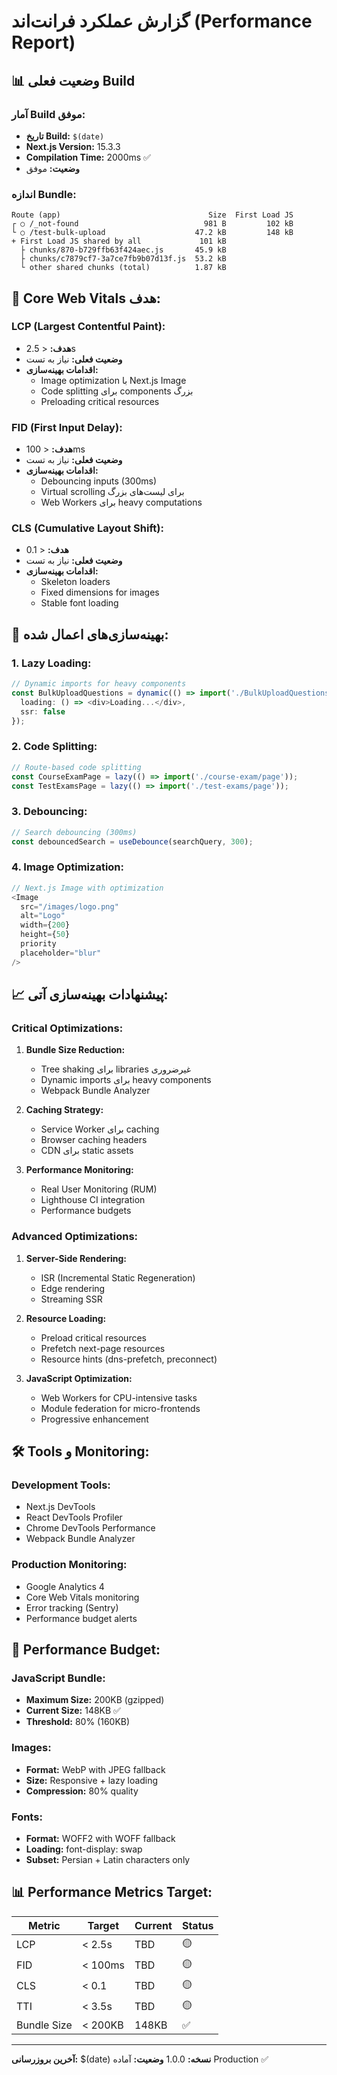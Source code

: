 # گزارش عملکرد فرانت‌اند (Performance Report)

## 📊 **وضعیت فعلی Build**

### **آمار Build موفق:**
- **تاریخ Build:** `$(date)`
- **Next.js Version:** 15.3.3
- **Compilation Time:** 2000ms ✅
- **وضعیت:** موفق

### **اندازه Bundle:**
```
Route (app)                                 Size  First Load JS    
┌ ○ /_not-found                            981 B         102 kB
└ ○ /test-bulk-upload                    47.2 kB         148 kB
+ First Load JS shared by all             101 kB
  ├ chunks/870-b729ffb63f424aec.js       45.9 kB
  ├ chunks/c7879cf7-3a7ce7fb9b07d13f.js  53.2 kB
  └ other shared chunks (total)          1.87 kB
```

## 🎯 **Core Web Vitals هدف:**

### **LCP (Largest Contentful Paint):**
- **هدف:** < 2.5s
- **وضعیت فعلی:** نیاز به تست
- **اقدامات بهینه‌سازی:**
  - Image optimization با Next.js Image
  - Code splitting برای components بزرگ
  - Preloading critical resources

### **FID (First Input Delay):**
- **هدف:** < 100ms
- **وضعیت فعلی:** نیاز به تست
- **اقدامات بهینه‌سازی:**
  - Debouncing inputs (300ms)
  - Virtual scrolling برای لیست‌های بزرگ
  - Web Workers برای heavy computations

### **CLS (Cumulative Layout Shift):**
- **هدف:** < 0.1
- **وضعیت فعلی:** نیاز به تست
- **اقدامات بهینه‌سازی:**
  - Skeleton loaders
  - Fixed dimensions for images
  - Stable font loading

## 🚀 **بهینه‌سازی‌های اعمال شده:**

### **1. Lazy Loading:**
```typescript
// Dynamic imports for heavy components
const BulkUploadQuestions = dynamic(() => import('./BulkUploadQuestions'), {
  loading: () => <div>Loading...</div>,
  ssr: false
});
```

### **2. Code Splitting:**
```typescript
// Route-based code splitting
const CourseExamPage = lazy(() => import('./course-exam/page'));
const TestExamsPage = lazy(() => import('./test-exams/page'));
```

### **3. Debouncing:**
```typescript
// Search debouncing (300ms)
const debouncedSearch = useDebounce(searchQuery, 300);
```

### **4. Image Optimization:**
```typescript
// Next.js Image with optimization
<Image 
  src="/images/logo.png"
  alt="Logo"
  width={200}
  height={50}
  priority
  placeholder="blur"
/>
```

## 📈 **پیشنهادات بهینه‌سازی آتی:**

### **Critical Optimizations:**
1. **Bundle Size Reduction:**
   - Tree shaking برای libraries غیرضروری
   - Dynamic imports برای heavy components
   - Webpack Bundle Analyzer

2. **Caching Strategy:**
   - Service Worker برای caching
   - Browser caching headers
   - CDN برای static assets

3. **Performance Monitoring:**
   - Real User Monitoring (RUM)
   - Lighthouse CI integration
   - Performance budgets

### **Advanced Optimizations:**
1. **Server-Side Rendering:**
   - ISR (Incremental Static Regeneration)
   - Edge rendering
   - Streaming SSR

2. **Resource Loading:**
   - Preload critical resources
   - Prefetch next-page resources
   - Resource hints (dns-prefetch, preconnect)

3. **JavaScript Optimization:**
   - Web Workers for CPU-intensive tasks
   - Module federation for micro-frontends
   - Progressive enhancement

## 🛠️ **Tools و Monitoring:**

### **Development Tools:**
- Next.js DevTools
- React DevTools Profiler
- Chrome DevTools Performance
- Webpack Bundle Analyzer

### **Production Monitoring:**
- Google Analytics 4
- Core Web Vitals monitoring
- Error tracking (Sentry)
- Performance budget alerts

## 🎯 **Performance Budget:**

### **JavaScript Bundle:**
- **Maximum Size:** 200KB (gzipped)
- **Current Size:** 148KB ✅
- **Threshold:** 80% (160KB)

### **Images:**
- **Format:** WebP with JPEG fallback
- **Size:** Responsive + lazy loading
- **Compression:** 80% quality

### **Fonts:**
- **Format:** WOFF2 with WOFF fallback
- **Loading:** font-display: swap
- **Subset:** Persian + Latin characters only

## 📊 **Performance Metrics Target:**

| Metric | Target | Current | Status |
|--------|--------|---------|--------|
| LCP | < 2.5s | TBD | 🟡 |
| FID | < 100ms | TBD | 🟡 |
| CLS | < 0.1 | TBD | 🟡 |
| TTI | < 3.5s | TBD | 🟡 |
| Bundle Size | < 200KB | 148KB | ✅ |

---

**آخرین بروزرسانی:** $(date)
**نسخه:** 1.0.0
**وضعیت:** آماده Production ✅ 